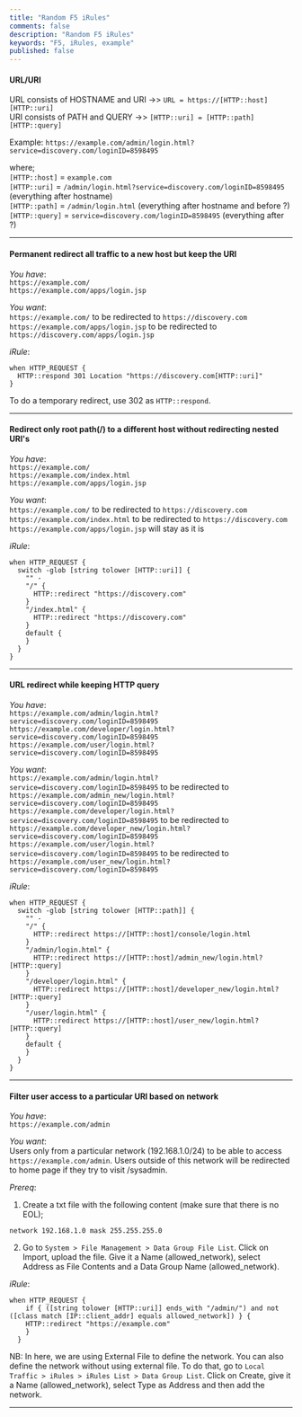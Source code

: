 ```yaml
---
title: "Random F5 iRules"
comments: false
description: "Random F5 iRules"
keywords: "F5, iRules, example"
published: false
---
```


#### URL/URI  
URL consists of HOSTNAME and URI ->> `URL = https://[HTTP::host][HTTP::uri]`  
URI consists of PATH and QUERY ->> `[HTTP::uri] = [HTTP::path][HTTP::query]`  

Example: `https://example.com/admin/login.html?service=discovery.com/loginID=8598495`  

where;  
`[HTTP::host]` = `example.com`  
`[HTTP::uri]` = `/admin/login.html?service=discovery.com/loginID=8598495` (everything after hostname)  
`[HTTP::path]` = `/admin/login.html` (everything after hostname and before ?)  
`[HTTP::query]` = `service=discovery.com/loginID=8598495` (everything after ?)  

---

#### Permanent redirect all traffic to a new host but keep the URI  

_You have_:  
`https://example.com/`  
`https://example.com/apps/login.jsp`  

_You want_:  
`https://example.com/` to be redirected to `https://discovery.com`  
`https://example.com/apps/login.jsp` to be redirected to `https://discovery.com/apps/login.jsp`  

_iRule_:
```
when HTTP_REQUEST {
  HTTP::respond 301 Location "https://discovery.com[HTTP::uri]"
}
```
To do a temporary redirect, use 302 as `HTTP::respond`.

---

#### Redirect only root path(/) to a different host without redirecting nested URI's  

_You have_:  
`https://example.com/`  
`https://example.com/index.html`  
`https://example.com/apps/login.jsp`  

_You want_:  
`https://example.com/` to be redirected to `https://discovery.com`  
`https://example.com/index.html` to be redirected to `https://discovery.com`  
`https://example.com/apps/login.jsp` will stay as it is  

_iRule_:
```
when HTTP_REQUEST {
  switch -glob [string tolower [HTTP::uri]] {
    "" -
    "/" {
      HTTP::redirect "https://discovery.com"
    }
    "/index.html" {
      HTTP::redirect "https://discovery.com"
    }
    default {
    }
  }
}
```

---

#### URL redirect while keeping HTTP query

_You have_:  
`https://example.com/admin/login.html?service=discovery.com/loginID=8598495`  
`https://example.com/developer/login.html?service=discovery.com/loginID=8598495`  
`https://example.com/user/login.html?service=discovery.com/loginID=8598495`

_You want_:  
`https://example.com/admin/login.html?service=discovery.com/loginID=8598495` to be redirected to `https://example.com/admin_new/login.html?service=discovery.com/loginID=8598495`  
`https://example.com/developer/login.html?service=discovery.com/loginID=8598495` to be redirected to `https://example.com/developer_new/login.html?service=discovery.com/loginID=8598495`  
`https://example.com/user/login.html?service=discovery.com/loginID=8598495` to be redirected to `https://example.com/user_new/login.html?service=discovery.com/loginID=8598495`  

_iRule_:
```
when HTTP_REQUEST {
  switch -glob [string tolower [HTTP::path]] {
    "" -
    "/" {
      HTTP::redirect https://[HTTP::host]/console/login.html
    }
    "/admin/login.html" {
      HTTP::redirect https://[HTTP::host]/admin_new/login.html?[HTTP::query]
    }
    "/developer/login.html" {
      HTTP::redirect https://[HTTP::host]/developer_new/login.html?[HTTP::query]
    }
    "/user/login.html" {
      HTTP::redirect https://[HTTP::host]/user_new/login.html?[HTTP::query]
    }
    default {
    }
  }
}
```

---

#### Filter user access to a particular URI based on network 

_You have_:  
`https://example.com/admin`  

_You want_:  
Users only from a particular network (192.168.1.0/24) to be able to access `https://example.com/admin`. Users outside of this network will be redirected to home page if they try to visit /sysadmin. 

_Prereq_:
1. Create a txt file with the following content (make sure that there is no EOL);
```
network 192.168.1.0 mask 255.255.255.0
```

2. Go to `System > File Management > Data Group File List`. Click on Import, upload the file. Give it a Name (allowed_network), select Address as File Contents and a Data Group Name (allowed_network).  

_iRule_:
```
when HTTP_REQUEST { 
    if { ([string tolower [HTTP::uri]] ends_with "/admin/") and not ([class match [IP::client_addr] equals allowed_network]) } {
    HTTP::redirect "https://example.com"  
    } 
  }
```

NB: In here, we are using External File to define the network. You can also define the network without using external file. To do that, go to `Local Traffic > iRules > iRules List > Data Group List`. Click on Create, give it a Name (allowed_network), select Type as Address and then add the network.


---
